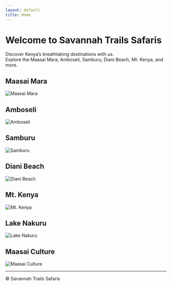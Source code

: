 ```yaml
---
layout: default
title: Home
---
```


# Welcome to Savannah Trails Safaris

Discover Kenya’s breathtaking destinations with us.  
Explore the Maasai Mara, Amboseli, Samburu, Diani Beach, Mt. Kenya, and more.

## Maasai Mara
![Maasai Mara](assets/maasai%20mara.jpg)

## Amboseli
![Amboseli](assets/amboseli.jpg)

## Samburu
![Samburu](assets/samburu.jpg)

## Diani Beach
![Diani Beach](assets/diani.jpg)


## Mt. Kenya
![Mt. Kenya](assets/Mt%20kenya.jpg)

## Lake Nakuru
![Lake Nakuru](assets/lake%20nakuru.jpg)

## Maasai Culture
![Maasai Culture](assets/maasai%20culture.jpg)

---

© Savannah Trails Safaris

